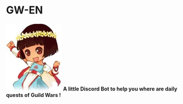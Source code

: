 # GW-EN
![Gwen](/Gwen.jpg)
**A little Discord Bot to help you where are daily quests of Guild Wars !**
